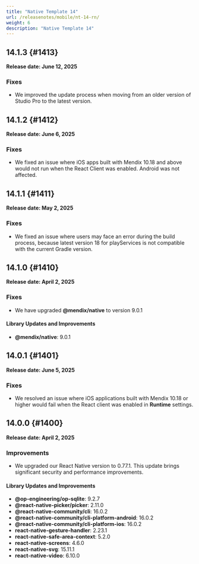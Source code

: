 ```yaml
---
title: "Native Template 14"
url: /releasenotes/mobile/nt-14-rn/
weight: 6
description: "Native Template 14"
---
```


## 14.1.3 {#1413}

**Release date: June 12, 2025**

### Fixes

* We improved the update process when moving from an older version of Studio Pro to the latest version.

## 14.1.2 {#1412}

**Release date: June 6, 2025**

### Fixes

* We fixed an issue where iOS apps built with Mendix 10.18 and above would not run when the React Client was enabled. Android was not affected.

## 14.1.1 {#1411}

**Release date: May 2, 2025**

### Fixes

* We fixed an issue where users may face an error during the build process, because latest version 18 for playServices is not compatible with the current Gradle version.

## 14.1.0 {#1410}

**Release date: April 2, 2025**

### Fixes

* We have upgraded **@mendix/native** to version 9.0.1

#### Library Updates and Improvements

* **@mendix/native**: 9.0.1

## 14.0.1 {#1401}

**Release date: June 5, 2025**

### Fixes

* We resolved an issue where iOS applications built with Mendix 10.18 or higher would fail when the React client was enabled in **Runtime** settings.

## 14.0.0 {#1400}

**Release date: April 2, 2025**

### Improvements

* We upgraded our React Native version to 0.77.1. This update brings significant security and performance improvements.

#### Library Updates and Improvements

* **@op-engineering/op-sqlite**: 9.2.7
* **@react-native-picker/picker**: 2.11.0
* **@react-native-community/cli**: 16.0.2
* **@react-native-community/cli-platform-android**: 16.0.2
* **@react-native-community/cli-platform-ios**: 16.0.2
* **react-native-gesture-handler**: 2.23.1
* **react-native-safe-area-context**: 5.2.0
* **react-native-screens**: 4.6.0
* **react-native-svg**: 15.11.1
* **react-native-video**: 6.10.0
